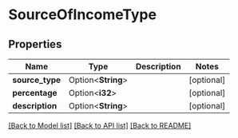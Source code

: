 # SourceOfIncomeType

## Properties

Name | Type | Description | Notes
------------ | ------------- | ------------- | -------------
**source_type** | Option<**String**> |  | [optional]
**percentage** | Option<**i32**> |  | [optional]
**description** | Option<**String**> |  | [optional]

[[Back to Model list]](../README.md#documentation-for-models) [[Back to API list]](../README.md#documentation-for-api-endpoints) [[Back to README]](../README.md)
